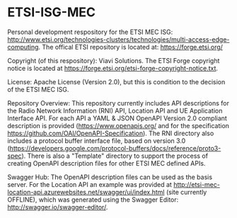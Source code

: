# ETSI-ISG-MEC
Personal development respository for the ETSI MEC ISG: http://www.etsi.org/technologies-clusters/technologies/multi-access-edge-computing. The offical ETSI repository is located at: https://forge.etsi.org/

Copyright (of this respository): Viavi Solutions. The ETSI Forge copyright notice is located at https://forge.etsi.org/etsi-forge-copyright-notice.txt.

License: Apache License (Version 2.0), but this is condition to the decision of the ETSI MEC ISG.

Repository Overview: This repository currently includes API descriptions for the Radio Network Information (RNI) API, Location API and UE Application Interface API. For each API a YAML & JSON OpenAPI Version 2.0 compliant description is provided (https://www.openapis.org/ and for the specification https://github.com/OAI/OpenAPI-Specification). The RNI directory also includes a protocol buffer interface file, based on version 3.0 (https://developers.google.com/protocol-buffers/docs/reference/proto3-spec). There is also a "Template" directory to support the process of creating OpenAPI description files for other ETSI MEC defined APIs.

Swagger Hub: The OpenAPI description files can be used as the basis server. For the Location API an example was provided at http://etsi-mec-location-api.azurewebsites.net/swagger/ui/index.html (site currently OFFLINE), which was generated using the Swagger Editor: http://swagger.io/swagger-editor/.
